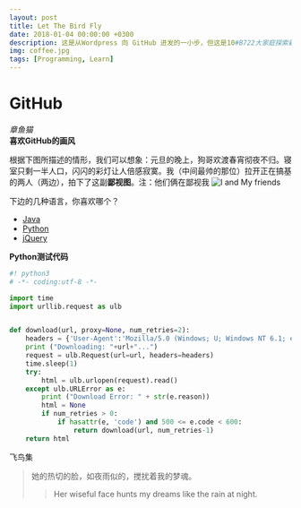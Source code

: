 ---layout: posttitle: Let The Bird Flydate: 2018-01-04 00:00:00 +0300description: 这是从Wordpress 向 GitHub 进发的一小步，但这是10#B722大家庭探索新知的一大步 # Add post description (optional)img: coffee.jpg tags: [Programming, Learn] ---# GitHub*章鱼猫* <br>**喜欢GitHub的画风**<br>根据下图所描述的情形，我们可以想象：元旦的晚上，狗哥欢渡春宵彻夜不归。寝室只剩一半人口，闪闪的彩灯让人倍感寂寞。我（中间最帅的那位）拉开正在搞基的两人（两边），拍下了这副**鄙视图**。注：他们俩在鄙视我![I and My friends]({{site.baseurl}}/assets/img/722.jpg)下边的几种语言，你喜欢哪个？* [Java](https://www.imooc.com/course/list?c=java)* [Python](https://www.imooc.com/course/list?c=python)* [jQuery](https://www.imooc.com/course/list?c=jquery)**Python测试代码**``` python#! python3# -*- coding:utf-8 -*- import timeimport urllib.request as ulbdef download(url, proxy=None, num_retries=2):	headers = {'User-Agent':'Mozilla/5.0 (Windows; U; Windows NT 6.1; en-US; rv:1.9.1.6) Gecko/20091201 Firefox/3.5.6'}	print ("Downloading: "+url+"...")	request = ulb.Request(url=url, headers=headers)	time.sleep(1)	try:		html = ulb.urlopen(request).read()	except ulb.URLError as e:		print ("Download Error: " + str(e.reason))		html = None		if num_retries > 0:			if hasattr(e, 'code') and 500 <= e.code < 600:				return download(url, num_retries-1)	return html```飞鸟集>她的热切的脸，如夜雨似的，搅扰着我的梦魂。>>Her wiseful face hunts my dreams like the rain at night.